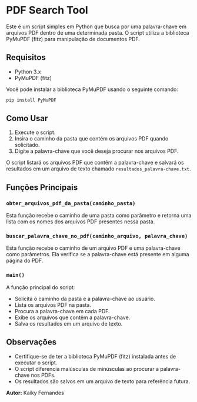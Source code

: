 # PDF Search Tool

Este é um script simples em Python que busca por uma palavra-chave em arquivos PDF dentro de uma determinada pasta. O script utiliza a biblioteca PyMuPDF (fitz) para manipulação de documentos PDF.

## Requisitos
- Python 3.x
- PyMuPDF (fitz)

Você pode instalar a biblioteca PyMuPDF usando o seguinte comando:
```bash
pip install PyMuPDF
```

## Como Usar
1. Execute o script.
2. Insira o caminho da pasta que contém os arquivos PDF quando solicitado.
3. Digite a palavra-chave que você deseja procurar nos arquivos PDF.

O script listará os arquivos PDF que contêm a palavra-chave e salvará os resultados em um arquivo de texto chamado `resultados_palavra-chave.txt`.

## Funções Principais

### `obter_arquivos_pdf_da_pasta(caminho_pasta)`
Esta função recebe o caminho de uma pasta como parâmetro e retorna uma lista com os nomes dos arquivos PDF presentes nessa pasta.

### `buscar_palavra_chave_no_pdf(caminho_arquivo, palavra_chave)`
Esta função recebe o caminho de um arquivo PDF e uma palavra-chave como parâmetros. Ela verifica se a palavra-chave está presente em alguma página do PDF.

### `main()`
A função principal do script:
- Solicita o caminho da pasta e a palavra-chave ao usuário.
- Lista os arquivos PDF na pasta.
- Procura a palavra-chave em cada PDF.
- Exibe os arquivos que contêm a palavra-chave.
- Salva os resultados em um arquivo de texto.

## Observações
- Certifique-se de ter a biblioteca PyMuPDF (fitz) instalada antes de executar o script.
- O script diferencia maiúsculas de minúsculas ao procurar a palavra-chave nos PDFs.
- Os resultados são salvos em um arquivo de texto para referência futura.

**Autor:** Kaiky Fernandes
